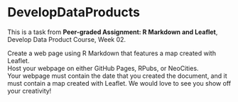# DevelopDataProducts

This is a task from **Peer-graded Assignment: R Markdown and Leaflet**, Develop Data Product Course, Week 02.

Create a web page using R Markdown that features a map created with Leaflet. <br>
Host your webpage on either GitHub Pages, RPubs, or NeoCities. <br>
Your webpage must contain the date that you created the document, and it must contain a map created with Leaflet. We would love to see you show off your creativity! 
